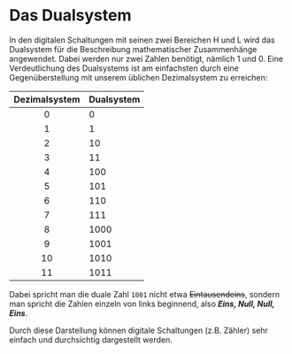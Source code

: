 # Das Dualsystem

In den digitalen Schaltungen mit seinen zwei Bereichen H und L wird 
das Dualsystem für die Beschreibung mathematischer Zusammenhänge 
angewendet. Dabei werden nur zwei Zahlen benötigt, nämlich 1 und 0. 
Eine Verdeutlichung des Dualsystems ist am einfachsten durch eine 
Gegenüberstellung mit unserem üblichen Dezimalsystem zu erreichen:

| Dezimalsystem	   |    Dualsystem  |
|:------------------:|:----------------|
|	0              |   0
|	1              |   1
|	2              |   10
|	3              |   11
|	4              |   100
|	5              |   101
|	6              |   110
|	7              |   111
|	8              |   1000
|	9              |   1001
|	10              |  1010
|	11              |  1011


Dabei spricht man die duale Zahl `1001` nicht etwa <del>Eintausendeins</del>, 
sondern man spricht die Zahlen einzeln von links beginnend, 
also ***Eins, Null, Null, Eins***.

Durch diese Darstellung können digitale Schaltungen (z.B. Zähler) 
sehr einfach und durchsichtig dargestellt werden.

